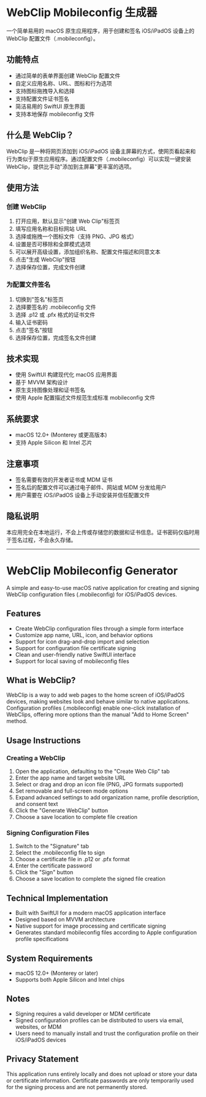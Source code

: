 # WebClip Mobileconfig 生成器

一个简单易用的 macOS 原生应用程序，用于创建和签名 iOS/iPadOS 设备上的 WebClip 配置文件（.mobileconfig）。

## 功能特点

- 通过简单的表单界面创建 WebClip 配置文件
- 自定义应用名称、URL、图标和行为选项
- 支持图标拖拽导入和选择
- 支持配置文件证书签名
- 简洁易用的 SwiftUI 原生界面
- 支持本地保存 mobileconfig 文件

## 什么是 WebClip？

WebClip 是一种将网页添加到 iOS/iPadOS 设备主屏幕的方式，使网页看起来和行为类似于原生应用程序。通过配置文件（.mobileconfig）可以实现一键安装 WebClip，提供比手动"添加到主屏幕"更丰富的选项。

## 使用方法

### 创建 WebClip

1. 打开应用，默认显示"创建 Web Clip"标签页
2. 填写应用名称和目标网站 URL
3. 选择或拖拽一个图标文件（支持 PNG、JPG 格式）
4. 设置是否可移除和全屏模式选项
5. 可以展开高级设置，添加组织名称、配置文件描述和同意文本
6. 点击"生成 WebClip"按钮
7. 选择保存位置，完成文件创建

### 为配置文件签名

1. 切换到"签名"标签页
2. 选择要签名的 .mobileconfig 文件
3. 选择 .p12 或 .pfx 格式的证书文件
4. 输入证书密码
5. 点击"签名"按钮
6. 选择保存位置，完成签名文件创建

## 技术实现

- 使用 SwiftUI 构建现代化 macOS 应用界面
- 基于 MVVM 架构设计
- 原生支持图像处理和证书签名
- 使用 Apple 配置描述文件规范生成标准 mobileconfig 文件

## 系统要求

- macOS 12.0+ (Monterey 或更高版本)
- 支持 Apple Silicon 和 Intel 芯片

## 注意事项

- 签名需要有效的开发者证书或 MDM 证书
- 签名后的配置文件可以通过电子邮件、网站或 MDM 分发给用户
- 用户需要在 iOS/iPadOS 设备上手动安装并信任配置文件

## 隐私说明

本应用完全在本地运行，不会上传或存储您的数据和证书信息。证书密码仅临时用于签名过程，不会永久存储。

---

# WebClip Mobileconfig Generator

A simple and easy-to-use macOS native application for creating and signing WebClip configuration files (.mobileconfig) for iOS/iPadOS devices.

## Features

- Create WebClip configuration files through a simple form interface
- Customize app name, URL, icon, and behavior options
- Support for icon drag-and-drop import and selection
- Support for configuration file certificate signing
- Clean and user-friendly native SwiftUI interface
- Support for local saving of mobileconfig files

## What is WebClip?

WebClip is a way to add web pages to the home screen of iOS/iPadOS devices, making websites look and behave similar to native applications. Configuration profiles (.mobileconfig) enable one-click installation of WebClips, offering more options than the manual "Add to Home Screen" method.

## Usage Instructions

### Creating a WebClip

1. Open the application, defaulting to the "Create Web Clip" tab
2. Enter the app name and target website URL
3. Select or drag and drop an icon file (PNG, JPG formats supported)
4. Set removable and full-screen mode options
5. Expand advanced settings to add organization name, profile description, and consent text
6. Click the "Generate WebClip" button
7. Choose a save location to complete file creation

### Signing Configuration Files

1. Switch to the "Signature" tab
2. Select the .mobileconfig file to sign
3. Choose a certificate file in .p12 or .pfx format
4. Enter the certificate password
5. Click the "Sign" button
6. Choose a save location to complete the signed file creation

## Technical Implementation

- Built with SwiftUI for a modern macOS application interface
- Designed based on MVVM architecture
- Native support for image processing and certificate signing
- Generates standard mobileconfig files according to Apple configuration profile specifications

## System Requirements

- macOS 12.0+ (Monterey or later)
- Supports both Apple Silicon and Intel chips

## Notes

- Signing requires a valid developer or MDM certificate
- Signed configuration profiles can be distributed to users via email, websites, or MDM
- Users need to manually install and trust the configuration profile on their iOS/iPadOS devices

## Privacy Statement

This application runs entirely locally and does not upload or store your data or certificate information. Certificate passwords are only temporarily used for the signing process and are not permanently stored. 